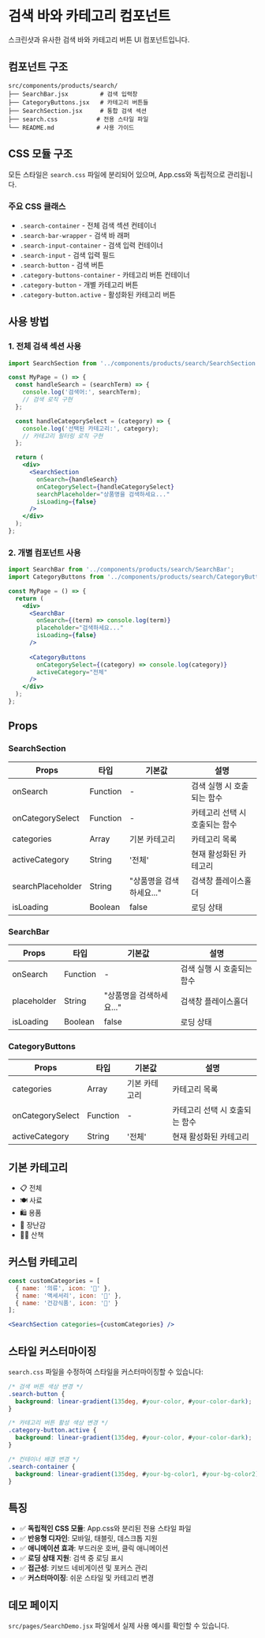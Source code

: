 # 검색 바와 카테고리 컴포넌트

스크린샷과 유사한 검색 바와 카테고리 버튼 UI 컴포넌트입니다.

## 컴포넌트 구조

```
src/components/products/search/
├── SearchBar.jsx         # 검색 입력창
├── CategoryButtons.jsx   # 카테고리 버튼들
├── SearchSection.jsx     # 통합 검색 섹션
├── search.css           # 전용 스타일 파일
└── README.md            # 사용 가이드
```

## CSS 모듈 구조

모든 스타일은 `search.css` 파일에 분리되어 있으며, App.css와 독립적으로 관리됩니다.

### 주요 CSS 클래스

- `.search-container` - 전체 검색 섹션 컨테이너
- `.search-bar-wrapper` - 검색 바 래퍼
- `.search-input-container` - 검색 입력 컨테이너
- `.search-input` - 검색 입력 필드
- `.search-button` - 검색 버튼
- `.category-buttons-container` - 카테고리 버튼 컨테이너
- `.category-button` - 개별 카테고리 버튼
- `.category-button.active` - 활성화된 카테고리 버튼

## 사용 방법

### 1. 전체 검색 섹션 사용

```jsx
import SearchSection from '../components/products/search/SearchSection';

const MyPage = () => {
  const handleSearch = (searchTerm) => {
    console.log('검색어:', searchTerm);
    // 검색 로직 구현
  };

  const handleCategorySelect = (category) => {
    console.log('선택된 카테고리:', category);
    // 카테고리 필터링 로직 구현
  };

  return (
    <div>
      <SearchSection
        onSearch={handleSearch}
        onCategorySelect={handleCategorySelect}
        searchPlaceholder="상품명을 검색하세요..."
        isLoading={false}
      />
    </div>
  );
};
```

### 2. 개별 컴포넌트 사용

```jsx
import SearchBar from '../components/products/search/SearchBar';
import CategoryButtons from '../components/products/search/CategoryButtons';

const MyPage = () => {
  return (
    <div>
      <SearchBar 
        onSearch={(term) => console.log(term)}
        placeholder="검색하세요..."
        isLoading={false}
      />
      
      <CategoryButtons 
        onCategorySelect={(category) => console.log(category)}
        activeCategory="전체"
      />
    </div>
  );
};
```

## Props

### SearchSection

| Props | 타입 | 기본값 | 설명 |
|-------|------|-------|------|
| onSearch | Function | - | 검색 실행 시 호출되는 함수 |
| onCategorySelect | Function | - | 카테고리 선택 시 호출되는 함수 |
| categories | Array | 기본 카테고리 | 카테고리 목록 |
| activeCategory | String | '전체' | 현재 활성화된 카테고리 |
| searchPlaceholder | String | "상품명을 검색하세요..." | 검색창 플레이스홀더 |
| isLoading | Boolean | false | 로딩 상태 |

### SearchBar

| Props | 타입 | 기본값 | 설명 |
|-------|------|-------|------|
| onSearch | Function | - | 검색 실행 시 호출되는 함수 |
| placeholder | String | "상품명을 검색하세요..." | 검색창 플레이스홀더 |
| isLoading | Boolean | false | 로딩 상태 |

### CategoryButtons

| Props | 타입 | 기본값 | 설명 |
|-------|------|-------|------|
| categories | Array | 기본 카테고리 | 카테고리 목록 |
| onCategorySelect | Function | - | 카테고리 선택 시 호출되는 함수 |
| activeCategory | String | '전체' | 현재 활성화된 카테고리 |

## 기본 카테고리

- 📋 전체
- 🍽️ 사료  
- 🛍️ 용품
- 🏀 장난감
- 🚶‍♂️ 산책

## 커스텀 카테고리

```jsx
const customCategories = [
  { name: '의류', icon: '👕' },
  { name: '액세서리', icon: '🎀' },
  { name: '건강식품', icon: '💊' }
];

<SearchSection categories={customCategories} />
```

## 스타일 커스터마이징

`search.css` 파일을 수정하여 스타일을 커스터마이징할 수 있습니다:

```css
/* 검색 버튼 색상 변경 */
.search-button {
  background: linear-gradient(135deg, #your-color, #your-color-dark);
}

/* 카테고리 버튼 활성 색상 변경 */
.category-button.active {
  background: linear-gradient(135deg, #your-color, #your-color-dark);
}

/* 컨테이너 배경 변경 */
.search-container {
  background: linear-gradient(135deg, #your-bg-color1, #your-bg-color2);
}
```

## 특징

- ✅ **독립적인 CSS 모듈**: App.css와 분리된 전용 스타일 파일
- ✅ **반응형 디자인**: 모바일, 태블릿, 데스크톱 지원
- ✅ **애니메이션 효과**: 부드러운 호버, 클릭 애니메이션
- ✅ **로딩 상태 지원**: 검색 중 로딩 표시
- ✅ **접근성**: 키보드 네비게이션 및 포커스 관리
- ✅ **커스터마이징**: 쉬운 스타일 및 카테고리 변경

## 데모 페이지

`src/pages/SearchDemo.jsx` 파일에서 실제 사용 예시를 확인할 수 있습니다.
